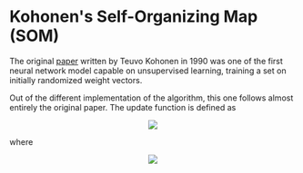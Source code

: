 # Kohonen's Self-Organizing Map (SOM)

The original [paper](https://sci2s.ugr.es/keel/pdf/algorithm/articulo/1990-Kohonen-PIEEE.pdf) written by Teuvo Kohonen in 1990 was one of the first neural network model capable on unsupervised learning, training a set on initially randomized weight vectors.

Out of the different implementation of the algorithm, this one follows almost entirely the original paper. The update function is defined as


<div align="center"><img src="https://latex.codecogs.com/gif.latex?w_%7Bij%7D%28t%29%20%3D%20w_%7Bij%7D%28t%29%20&plus;%20%5Calpha%28t%29%20%5Ccdot%20h%28t%29%20%5Ccdot%20%7C%7Cx_%7Bci%7D%20-%20w_%7Bij%7D%28t%29%7C%7C"></div>

where

<div align="center"><img src="https://latex.codecogs.com/gif.latex?%5Cinline%20%5Cdisplaystyle%20%5Calpha%28t%29%20%3D%20%5Calpha_0%20%5Ccdot%20%5Ctext%7Bexp%7D%5Cleft%28%20-%5Cfrac%7Bt%7D%7B%5Ctau_%7B%5Calpha%7D%7D%20%5Cright%29%2C%20%5Cquad%20h%28t%29%20%3D%20%5Ctext%7Bexp%7D%5Cleft%28%5Cfrac%7B%7C%7Cw_%7Bc%7D%20-%20w_%7Bi%7D%7C%7C%7D%7B2%5Csigma%28t%29%5E2%7D%20%5Cright%29%2C%20%5Cquad%20%5Csigma%28t%29%20%3D%20%5Csigma_0%20%5Ccdot%5Ctext%7Bexp%7D%20%5Cleft%28%20-%5Cfrac%7Bt%7D%7B%5Ctau_%7B%5Csigma%7D%7D%20%5Cright%29"></div>

